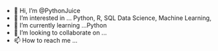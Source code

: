 - 👋 Hi, I’m @PythonJuice
- 👀 I’m interested in ... Python, R, SQL Data Science, Machine Learning, 
- 🌱 I’m currently learning ...Python
- 💞️ I’m looking to collaborate on ...
- 📫 How to reach me ...

<!---
PythonJuice/PythonJuice is a ✨ special ✨ repository because its `README.md` (this file) appears on your GitHub profile.
You can click the Preview link to take a look at your changes.
--->
